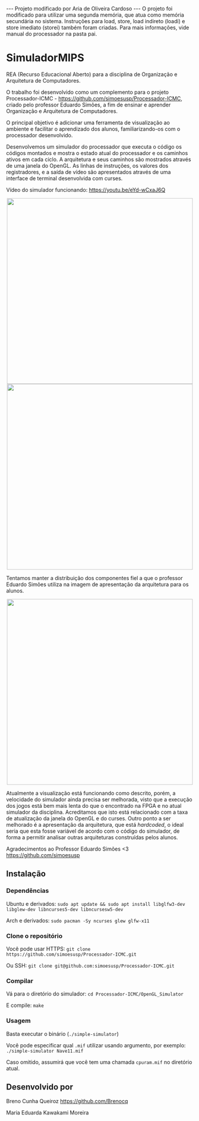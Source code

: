 
--- Projeto modificado por Aria de Oliveira Cardoso ---
O projeto foi modificado para utilizar uma segunda memória,
que atua como memória secundária no sistema. Instruções para
load, store, load indireto (loadi) e store imediato (storei)
também foram criadas. Para mais informações, vide manual do
processador na pasta pai.

# SimuladorMIPS
REA (Recurso Educacional Aberto) para a disciplina de Organização e Arquitetura de Computadores.

O trabalho foi desenvolvido como um complemento para o projeto Processador-ICMC - https://github.com/simoesusp/Processador-ICMC, criado pelo professor Eduardo Simões, a fim de ensinar e aprender Organização e Arquitetura de Computadores.

O principal objetivo é adicionar uma ferramenta de visualização ao ambiente e facilitar o aprendizado dos alunos, familiarizando-os com o processador desenvolvido.
 
Desenvolvemos um simulador do processador que executa o código os códigos montados e mostra o estado atual do processador e os caminhos ativos em cada ciclo. A arquitetura e seus caminhos são mostrados através de uma janela do OpenGL. As linhas de instruções, os valores dos registradores, e a saída de vídeo são apresentados através de uma interface de terminal desenvolvida com curses.

Vídeo do simulador funcionando: https://youtu.be/eYd-wCxaJ6Q

<p align="center">
<img src="./img/curses.png" height="500">
<img src="./img/openGL.png" height="500">
</p>

Tentamos manter a distribuição dos componentes fiel a que o professor Eduardo Simões utiliza na imagem de apresentação da arquitetura para os alunos.
<p align="center">
 <img src="./img/arqSimoes.png" height="500">
 </p>

Atualmente a visualização está funcionando como descrito, porém, a velocidade do simulador ainda precisa ser melhorada, visto que a execução dos jogos está bem mais lenta do que o encontrado na FPGA e no atual simulador da disciplina. Acreditamos que isto está relacionado com a taxa de atualização da janela do OpenGL e do curses. Outro ponto a ser melhorado é a apresentação da arquitetura, que está $hardcoded$, o ideal seria que esta fosse variável de acordo com o código do simulador, de forma a permitir analisar outras arquiteturas construídas pelos alunos.

Agradecimentos ao Professor Eduardo Simões <3 https://github.com/simoesusp

## Instalação

### Dependências
Ubuntu e derivados: `sudo apt update && sudo apt install libglfw3-dev libglew-dev libncurses5-dev libncursesw5-dev`

Arch e derivados: `sudo pacman -Sy ncurses glew glfw-x11`

### Clone o repositório
Você pode usar HTTPS: `git clone https://github.com/simoesusp/Processador-ICMC.git`

Ou SSH: `git clone git@github.com:simoesusp/Processador-ICMC.git`

### Compilar
Vá para o diretório do simulador: `cd Processador-ICMC/OpenGL_Simulator`

E compile: `make`

### Usagem
Basta executar o binário (`./simple-simulator`)

Você pode especificar qual `.mif` utilizar usando argumento, por exemplo: `./simple-simulator Nave11.mif`

Caso omitido, assumirá que você tem uma chamada `cpuram.mif` no diretório atual.

## Desenvolvido por

Breno Cunha Queiroz https://github.com/Brenocq

Maria Eduarda Kawakami Moreira
